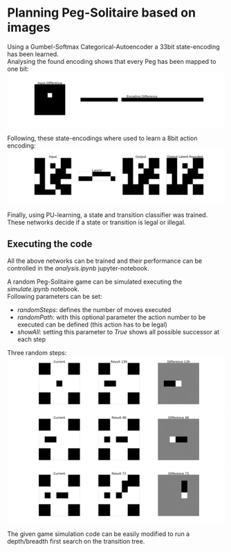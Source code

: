 # Planning Peg-Solitaire based on images
Using a Gumbel-Softmax Categorical-Autoencoder a 33bit state-encoding has been learned.\
Analysing the found encoding shows that every Peg has been mapped to one bit:
<img src="image/sae_test2_9.png">

Following, these state-encodings where used to learn a 8bit action encoding:
<img src="image/aae_test_15.png">

Finally, using PU-learning, a state and transition classifier was trained.\
These networks decide if a state or transition is legal or illegal.

## Executing the code
All the above networks can be trained and their performance can be controlled in the *analysis.ipynb* jupyter-notebook.

A random Peg-Solitaire game can be simulated executing the *simulate.ipynb* notebook.\
Following parameters can be set:
- *randomSteps*: defines the number of moves executed
- *randomPath*: with this optional parameter the action number to be executed can be defined (this action has to be legal)
- *showAll*: setting this parameter to *True* shows all possible successor at each step

Three random steps:
<img src="image/path_0_2.png">
<img src="image/path_1_2.png">
<img src="image/path_2_0.png">

The given game simulation code can be easily modified to run a depth/breadth first search on the transition tree.